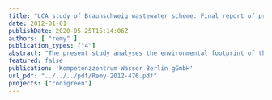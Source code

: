 ```yaml
---
title: "LCA study of Braunschweig wastewater scheme: Final report of project CoDiGreen work package 2"
date: 2012-01-01
publishDate: 2020-05-25T15:14:06Z
authors: [ "remy" ]
publication_types: ["4"]
abstract: "The present study analyses the environmental footprint of the Braunschweig wastewater scheme using the methodology of Life Cycle Assessment. All relevant processes of wastewater treatment and disposal are modelled in a substance flow model based on available full-scale data (year 2010) complemented by literature data to calculate aggregated emissions and resource demand of the system. Products of the system (i.e. electricity from biogas combustion, nutrients, and irrigation water) are accounted with credits for the respective substituted products. Beside the status quo of the Braunschweig system in 2010, a set of optimisation scenarios are assessed in their effects on the environmental footprint which target an enhanced recovery of energy and nutrients. The scenarios include the addition of different co-substrates, thermal hydrolysis of sludge in various configurations, nutrient recovery for nitrogen and phosphorus, and utilization of excess heat via an Organic Rankine Cycle (ORC). The energetic balance of the system is comparatively good, as 79% of the cumulative energy demand can be offset by secondary products, mainly biogas (58%) and fertilizer substitution (14%). The optimisation of nutrient and especially water management offers considerable potential for improving the energy balance, the latter due to the high demand of electricity for pumping the water to the fields. The net carbon footprint of the system amounts to 10 kg CO2-eq/(PECOD*a) and is mainly caused by energy-related processes, augmented by direct emissions of N2O and CH4 in the activated sludge process. Nutrient emissions in surface waters are relatively low (29 g P and 80 g N/(PECOD*a)) due to the transfer of nutrients to agriculture and the polishing effect of the infiltration fields. While effects on human toxicity are small after normalisation to German conditions, Cu and Zn emissions to aquatic and terrestrial ecosystems lead to a substantial impact in ecotoxicity (organic substances not accounted). Normalisation of the environmental footprint reveals the primary function of the wastewater treatment plant, i.e. the protection of surface waters from inorganic and organic pollutants and excessive nutrient input. Whereas the quantitative contribution of the system is high for eutrophication and ecotoxicity, energy consumption and correlated indicators such as carbon footprint, acidification and human toxicity have only a minor share to the total environmental impacts per inhabitants in Germany. Consequently, the optimisation of the latter environmental impacts should only be pursued if the primary function of the sewage treatment and related impacts on surface waters are not compromised by these measures. In scenario analysis, both the addition of co-substrates and the thermal hydrolysis of sludge for improving the anaerobic degradation into biogas have a substantial positive effect on the energy balance and carbon footprint without impairing other environmental impacts. Based on the results of the pilot trials in CoDiGreen, the current energy demand can be reduced up to 80% by a combination of adding ensiled grass into the digestor and hydrolysis of excess sludge (potentials have to be verified in full-scale trials). A twostep digestion process with intermediate dewatering and hydrolysis (DLD configuration with EXELYS™) seems promising in terms of energy benefits and carbon footprint. The recovery of nitrogen or phosphorus from the sludge liquor of dewatering does not result in major benefits in the environmental profile, whereas the implementation of an ORC process for energy recovery from excess heat can be fully recommended from an environmental point of view."
featured: false
publication: 'Kompetenzzentrum Wasser Berlin gGmbH'
url_pdf: "../../../pdf/Remy-2012-476.pdf"
projects: ["codigreen"]
---
```


